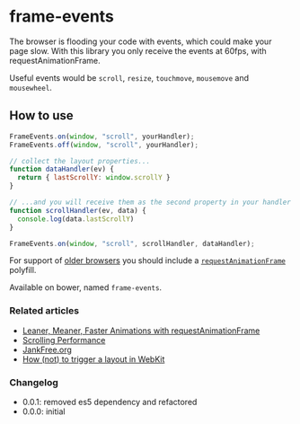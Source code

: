 frame-events
============

The browser is flooding your code with events, which could make your page slow.
With this library you only receive the events at 60fps, with requestAnimationFrame.

Useful events would be `scroll`, `resize`, `touchmove`, `mousemove` and `mousewheel`.

## How to use
````js
FrameEvents.on(window, "scroll", yourHandler);
FrameEvents.off(window, "scroll", yourHandler);
````

````js
// collect the layout properties...
function dataHandler(ev) {
  return { lastScrollY: window.scrollY }
}

// ...and you will receive them as the second property in your handler
function scrollHandler(ev, data) {
  console.log(data.lastScrollY)
}

FrameEvents.on(window, "scroll", scrollHandler, dataHandler);
````

For support of [older browsers](http://caniuse.com/#feat=requestanimationframe) you should include a 
[`requestAnimationFrame`](https://gist.github.com/paulirish/1579671) polyfill.

Available on bower, named `frame-events`.

### Related articles
- [Leaner, Meaner, Faster Animations with requestAnimationFrame](http://www.html5rocks.com/en/tutorials/speed/animations/)
- [Scrolling Performance](http://www.html5rocks.com/en/tutorials/speed/scrolling/)
- [JankFree.org](http://jankfree.org/)
- [How (not) to trigger a layout in WebKit](http://gent.ilcore.com/2011/03/how-not-to-trigger-layout-in-webkit.html)

### Changelog

- 0.0.1: removed es5 dependency and refactored
- 0.0.0: initial

